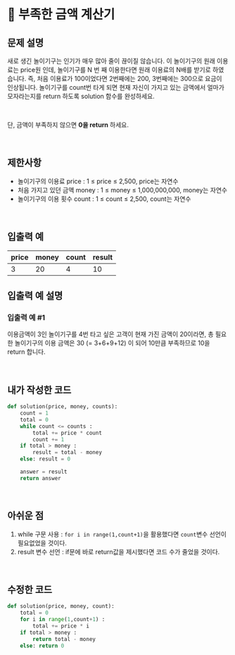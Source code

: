 # :pushpin: 부족한 금액 계산기

## 문제 설명
새로 생긴 놀이기구는 인기가 매우 많아 줄이 끊이질 않습니다. 이 놀이기구의 원래 이용료는 price원 인데, 놀이기구를 N 번 째 이용한다면 원래 이용료의 N배를 받기로 하였습니다. 즉, 처음 이용료가 100이었다면 2번째에는 200, 3번째에는 300으로 요금이 인상됩니다.
놀이기구를 count번 타게 되면 현재 자신이 가지고 있는 금액에서 얼마가 모자라는지를 return 하도록 solution 함수를 완성하세요.

<br>

단, 금액이 부족하지 않으면 **0을 return** 하세요.

<br>

## 제한사항
- 놀이기구의 이용료 price : 1 ≤ price ≤ 2,500, price는 자연수
- 처음 가지고 있던 금액 money : 1 ≤ money ≤ 1,000,000,000, money는 자연수
- 놀이기구의 이용 횟수 count : 1 ≤ count ≤ 2,500, count는 자연수

<br>

## 입출력 예
|price|money|count|result|
|--|--|--|--|
|3|20|4|10|

## 입출력 예 설명
### 입출력 예 #1
이용금액이 3인 놀이기구를 4번 타고 싶은 고객이 현재 가진 금액이 20이라면, 총 필요한 놀이기구의 이용 금액은 30 (= 3+6+9+12) 이 되어 10만큼 부족하므로 10을 return 합니다.

<br>

## 내가 작성한 코드
```py
def solution(price, money, counts):
    count = 1
    total = 0
    while count <= counts :
        total += price * count
        count += 1
    if total > money :
        result = total - money
    else: result = 0

    answer = result
    return answer
```

<br>

## 아쉬운 점
1. while 구문 사용 : `for i in range(1,count+1)`을 활용했다면 `count`변수 선언이 필요없었을 것이다.
2. result 변수 선언 : if문에 바로 return값을 제시했다면 코드 수가 줄었을 것이다.

<br>

## 수정한 코드
```py
def solution(price, money, count):
    total = 0
    for i in range(1,count+1) :
        total += price * i
    if total > money :
        return total - money
    else: return 0
```
